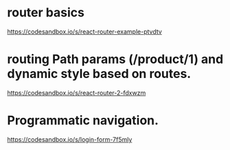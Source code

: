 # router basics
https://codesandbox.io/s/react-router-example-ptvdtv
# routing Path params (/product/1) and dynamic style based on routes.
https://codesandbox.io/s/react-router-2-fdxwzm

# Programmatic navigation.
https://codesandbox.io/s/login-form-7f5mly